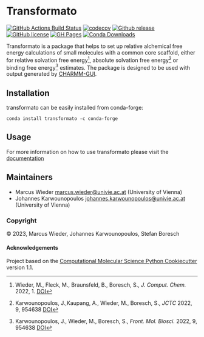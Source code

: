 Transformato
==============================
[//]: # (Badges)
[![GitHub Actions Build Status](https://github.com/wiederm/transformato/workflows/CI/badge.svg)](https://github.com/wiederm/transformato/actions?query=workflow%3ACI)
[![codecov](https://codecov.io/gh/wiederm/transformato/branch/master/graph/badge.svg)](https://codecov.io/gh/wiederm/transformato/branch/master)
[![Github release](https://badgen.net/github/release/wiederm/transformato)](https://github.com/wiederm/transformato/)
[![GitHub license](https://img.shields.io/github/license/wiederm/transformato?color=green)](https://github.com/wiederm/transformato/blob/main/LICENSE)
[![GH Pages](https://github.com/wiederm/transformato/actions/workflows/build_page.yaml/badge.svg)](https://github.com/wiederm/transformato/actions/workflows/build_page.yaml)
[![Conda Downloads](https://img.shields.io/conda/dn/conda-forge/transformato.svg)](https://anaconda.org/conda-forge/transformato)

Transformato is a package that helps to set up relative alchemical free energy calculations of small molecules with a common core scaffold, either for relative solvation free energy[^1], absolute solvation free energy[^2] or binding free energy[^3] estimates. The package is designed to be used with output generated by [CHARMM-GUI](https://charmm-gui.org/).

## Installation

transformato can be easily installed from conda-forge:
```
conda install transformato -c conda-forge
```

## Usage

For more information on how to use transformato please visit the [documentation](https://wiederm.github.io/transformato/)

## Maintainers

- Marcus Wieder <marcus.wieder@univie.ac.at> (University of Vienna)
- Johannes Karwounopoulos <johannes.karwounopoulos@univie.ac.at> (University of Vienna)


### Copyright

:copyright: 2023, Marcus Wieder, Johannes Karwounopoulos, Stefan Boresch


#### Acknowledgements
 
Project based on the 
[Computational Molecular Science Python Cookiecutter](https://github.com/molssi/cookiecutter-cms) version 1.1.


[^1]:  Wieder, M., Fleck, M., Braunsfeld, B., Boresch, S., *J. Comput. Chem.* 2022, 1. [DOI](https://doi.org/10.1002/jcc.26877)
[^2]:  Karwounopoulos, J.,Kaupang, A., Wieder, M., Boresch, S., *JCTC* 2022, 9, 954638 [DOI](https://doi.org/10.1021/acs.jctc.3c00691)
[^3]:  Karwounopoulos, J., Wieder, M., Boresch, S., *Front. Mol. Biosci.* 2022, 9, 954638 [DOI](https://doi.org/10.3389/fmolb.2022.954638
)
